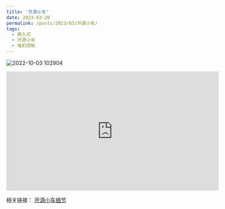 ```yaml
---
title: '开源小车'
date: 2023-03-20
permalink: /posts/2023/03/开源小车/
tags:
  - 嵌入式
  - 开源小车
  - 电机控制
---
```


![2022-10-03 102904](https://user-images.githubusercontent.com/64770184/226343639-74bff14a-b945-436b-97c7-287adba0866b.png)


<iframe width="560" height="315" src="https://www.youtube.com/embed/OZvjfbpXpro" title="YouTube video player" frameborder="0" allow="accelerometer; autoplay; clipboard-write; encrypted-media; gyroscope; picture-in-picture; web-share" allowfullscreen></iframe>

相关链接：
[开源小车细节](https://skysedge.com/robotics/index.html)
